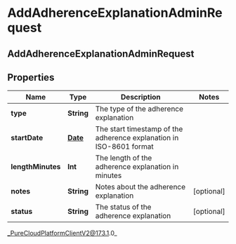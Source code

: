# AddAdherenceExplanationAdminRequest

## AddAdherenceExplanationAdminRequest

## Properties

|Name | Type | Description | Notes|
|------------ | ------------- | ------------- | -------------|
| **type** | **String** | The type of the adherence explanation | |
| **startDate** | [**Date**](Date) | The start timestamp of the adherence explanation in ISO-8601 format | |
| **lengthMinutes** | **Int** | The length of the adherence explanation in minutes | |
| **notes** | **String** | Notes about the adherence explanation | [optional] |
| **status** | **String** | The status of the adherence explanation | [optional] |



_PureCloudPlatformClientV2@173.1.0_
